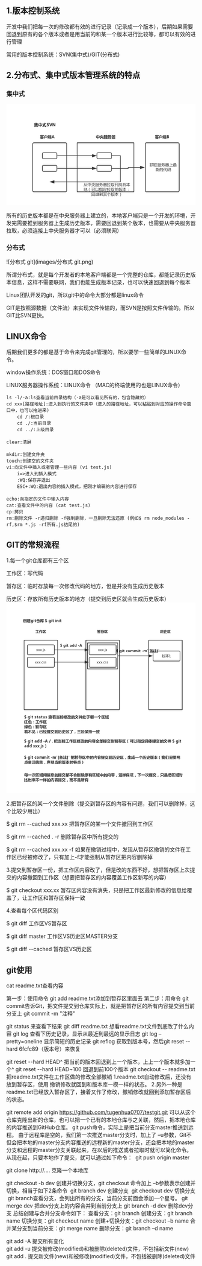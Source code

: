## 1.版本控制系统

开发中我们把每一次的修改都有效的进行记录（记录成一个版本），后期如果需要回退到原有的各个版本或者是用当前的和某一个版本进行比较等，都可以有效的进行管理

常用的版本控制系统：SVN(集中式)/GIT(分布式)

## 2.分布式、集中式版本管理系统的特点

### 集中式

![集中式SVN](images/集中式SVN.png)

所有的历史版本都是在中央服务器上建立的，本地客户端只是一个开发的环境，开发完需要推到服务器上生成历史版本，需要回退到某个版本，也需要从中央服务器拉取，必须连接上中央服务器才可以（必须联网）

### 分布式

![分布式 git](images/分布式 git.png)

所谓分布式，就是每个开发者的本地客户端都是一个完整的仓库，都能记录历史版本信息，这样不需要联网，我们也能生成版本记录，也可以快速回退到每个版本

Linux团队开发的git，所以git中的命令大部分都是linux命令

GIT是按照源数据（文件流）来实现文件传输的，而SVN是按照文件传输的。所以GIT比SVN更快。

## LINUX命令

后期我们更多的都是基于命令来完成git管理的，所以要学一些简单的LINUX命令。

window操作系统：DOS窗口和DOS命令

LINUX服务器操作系统：LINUX命令 （MAC的终端使用的也是LINUX命令）

```
ls -l/-a:ls查看当前目录结构（-a是可以看见所有的，包含隐藏的）
cd xxx[路径地址]:进入到执行的文件夹中（进入的路径地址，可以粘贴到对应的操作命令窗口中，也可以拖进来)
	cd /:根目录
	cd ./:当前目录
	cd ../:上级目录
	
clear:清屏

mkdir:创建文件夹
touch:创建空的文件夹
vi:向文件中插入或者管理一些内容 (vi test.js)
	i=>进入到插入模式
	:WQ:保存并退出
	ESC+:WQ:退出内容的插入模式，把刚才编辑的内容进行保存
	
echo:向指定的文件中输入内容
cat:查看文件中的内容 (cat test.js)
cp:拷贝
rm:删除文件 -r递归删除 -f强制删除，一旦删除无法还原 (例如$ rm node_modules -rf,$rm *.js -rf所有.js结尾的)
```

## GIT的常规流程

1.每一个git仓库都有三个区

工作区：写代码

暂存区：临时存放每一次修改代码的地方，但是并没有生成历史版本

历史区：存放所有历史版本的地方（提交到历史区就会生成历史版本）![git基础](images/git基础.png)

2.把暂存区的某一个文件删除（提交到暂存区的内容有问题，我们可以删除掉，这个比较少用出）

$ git rm --cached xxx.xx 把暂存区的某一个文件撤回到工作区

$ git rm --cached . -r 删除暂存区中所有提交的

$ git rm --cached xxx.xx -f 如果在撤销过程中，发现从暂存区撤销的文件在工作区已经被修改了，只有加上-f才能强制从暂存区把内容删除掉

3.提交到暂存区一份，把工作区内容改了，但是改的东西不好，想把暂存区上次提交的内容撤回到工作区（想要把暂存区的内容覆盖工作区新写的内容）

$ git checkout xxx.xx 暂存区内容没有消失，只是把工作区最新修改的信息给覆盖了，让工作区和暂存区保持一致

4.查看每个区代码区别

$ git diff 工作区VS暂存区

$ git diff master 工作区VS历史区MASTER分支

$ git diff --cached 暂存区VS历史区





## git使用

cat readme.txt查看内容

第一步：使用命令 git add readme.txt添加到暂存区里面去
第二步：用命令 git commit告诉Git，把文件提交到仓库实际上，就是把暂存区的所有内容提交到当前分支上
git commit -m "注释"

git status 来查看下结果
git diff readme.txt 想看readme.txt文件到底改了什么内容
git log 查看下历史记录，显示从最近到最远的显示日志
git log –pretty=oneline 显示简短的历史记录
git reflog 获取到版本号，然后git reset --hard 6fcfc89（版本号）来恢复

git reset --hard HEAD^ 把当前的版本回退到上一个版本，上上一个版本就多加一个^
git reset --hard HEAD~100 回退到前100个版本
git checkout -- readme.txt 把readme.txt文件在工作区做的修改全部撤销
​	1.readme.txt自动修改后，还没有放到暂存区，使用 撤销修改就回到和版本库一模一样的状态。
​	2.另外一种是readme.txt已经放入暂存区了，接着又作了修改，撤销修改就回到添加暂存区后的状态。

git remote add origin https://github.com/tugenhua0707/testgit.git 可以从这个仓库克隆出新的仓库，也可以把一个已有的本地仓库与之关联，然后，把本地仓库的内容推送到GitHub仓库。
git push命令，实际上是把当前分支master推送到远程。
​	由于远程库是空的，我们第一次推送master分支时，加上了 –u参数，Git不但会把本地的master分支内容推送的远程新的master分支，还会把本地的master分支和远程的master分支关联起来，在以后的推送或者拉取时就可以简化命令。
​	从现在起，只要本地作了提交，就可以通过如下命令：
​	git push origin master

git clone http://.... 克隆一个本地库

git checkout -b dev 创建并切换分支，git checkout 命令加上 –b参数表示创建并切换，相当于如下2条命令
​	git branch dev 创建分支
​	git checkout dev 切换分支
​	git branch查看分支，会列出所有的分支，当前分支前面会添加一个星号。
git merge dev 把dev分支上的内容合并到当前分支上
git branch -d dev 删除dev分支
总结创建与合并分支命令如下：
查看分支：git branch
创建分支：git branch name
切换分支：git checkout name
创建+切换分支：git checkout –b name
合并某分支到当前分支：git merge name
删除分支：git branch –d name

git add -A  提交所有变化  
git add -u  提交被修改(modified)和被删除(deleted)文件，不包括新文件(new)  
git add .  提交新文件(new)和被修改(modified)文件，不包括被删除(deleted)文件  